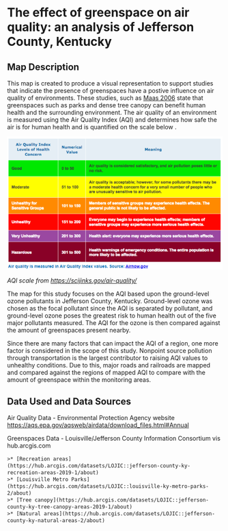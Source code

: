 # The effect of greenspace on air quality: an analysis of Jefferson County, Kentucky

## Map Description

This map is created to produce a visual representation to support studies that indicate the presence of greenspaces have a postive influence on air quality of environments.
These studies, such as [Maas 2006](https://jech.bmj.com/content/60/7/587) state that greenspaces such as parks and dense tree canopy can benefit human health and the surrounding environment. The air quality of an environment is measured using the Air Quality Index (AQI) and determines how safe the air is for human health and is quantified on the scale below .

![AQI](AQI.png)

*AQI scale from https://scijinks.gov/air-quality/*

The map for this study focuses on the AQI based upon the ground-level ozone pollutants in Jefferson County, Kentucky. Ground-level ozone was chosen as the focal pollutant since the AQI is separated by pollutant, and ground-level ozone poses the greatest risk to human health out of the five major pollutants measured. The AQI for the ozone is then compared against the amount of greenspaces present nearby. 

Since there are many factors that can impact the AQI of a region, one more factor is considered in the scope of this study. Nonpoint source pollution through transportation is the largest contributor to raising AQI values to unhealthy conditions. Due to this, major roads and railroads are mapped and compared against the regions of mapped AQI to compare with the amount of greenspace within the monitoring areas.

## Data Used and Data Sources

Air Quality Data - Environmental Protection Agency website https://aqs.epa.gov/aqsweb/airdata/download_files.html#Annual

Greenspaces Data - Louisville/Jefferson County Information Consortium vis hub.arcgis.com
  
    >* [Recreation areas](https://hub.arcgis.com/datasets/LOJIC::jefferson-county-ky-recreation-areas-2019-1/about)
    >* [Louisville Metro Parks](https://hub.arcgis.com/datasets/LOJIC::louisville-ky-metro-parks-2/about)
    >* [Tree canopy](https://hub.arcgis.com/datasets/LOJIC::jefferson-county-ky-tree-canopy-areas-2019-1/about)
    >* [Natural areas](https://hub.arcgis.com/datasets/LOJIC::jefferson-county-ky-natural-areas-2/about)